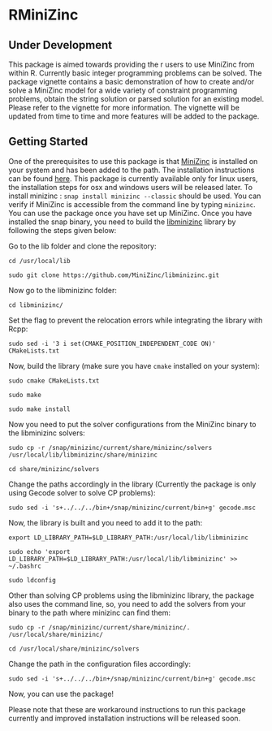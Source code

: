 # RMiniZinc

## Under Development

This package is aimed towards providing the r users to use MiniZinc from within R. Currently basic integer programming problems can be solved. The package vignette contains a basic demonstration of how to create and/or solve a MiniZinc model for a wide variety of constraint programming problems, obtain the string solution or parsed solution for an existing model. Please refer to the vignette for more information. The vignette will be updated from time to time and more features will be added to the package.

## Getting Started

One of the prerequisites to use this package is that [MiniZinc](https://www.minizinc.org/) is installed on your system and has been added to the path. The installation instructions can be found [here](https://www.minizinc.org/doc-2.4.3/en/installation.html). This package is currently available only for linux users, the installation steps for osx and windows users will be released later. 
To install minizinc : `snap install minizinc --classic` should be used. You can verify if MiniZinc is accessible from the command line by typing `minizinc`. You can use the package once you have set up MiniZinc.
Once you have installed the snap binary, you need to build the [libminizinc](https://github.com/MiniZinc/libminizinc) library by following the steps given below:

Go to the lib folder and clone the repository:

`cd /usr/local/lib`

`sudo git clone https://github.com/MiniZinc/libminizinc.git`

Now go to the libminizinc folder:

`cd libminizinc/`  

Set the flag to prevent the relocation errors while integrating the library with Rcpp:

`sudo sed -i '3 i set(CMAKE_POSITION_INDEPENDENT_CODE ON)' CMakeLists.txt`

Now, build the library (make sure you have `cmake` installed on your system):

`sudo cmake CMakeLists.txt`

`sudo make`

`sudo make install`

Now you need to put the solver configurations from the MiniZinc binary to the libminizinc solvers:

`sudo cp -r /snap/minizinc/current/share/minizinc/solvers  /usr/local/lib/libminizinc/share/minizinc`

`cd share/minizinc/solvers`

Change the paths accordingly in the library (Currently the package is only using Gecode solver to solve CP problems):

`sudo sed -i 's+../../../bin+/snap/minizinc/current/bin+g' gecode.msc`

Now, the library is built and you need to add it to the path:

`export LD_LIBRARY_PATH=$LD_LIBRARY_PATH:/usr/local/lib/libminizinc`

`sudo echo 'export LD_LIBRARY_PATH=$LD_LIBRARY_PATH:/usr/local/lib/libminizinc' >> ~/.bashrc`

`sudo ldconfig`

Other than solving CP problems using the libminizinc library, the package also uses the command line, so, you need to add the solvers from your binary to the path where minizinc can find them:

`sudo cp -r /snap/minizinc/current/share/minizinc/. /usr/local/share/minizinc/`

`cd /usr/local/share/minizinc/solvers`

Change the path in the configuration files accordingly:

`sudo sed -i 's+../../../bin+/snap/minizinc/current/bin+g' gecode.msc`

Now, you can use the package!

Please note that these are workaround instructions to run this package currently and improved installation instructions will be released soon. 


